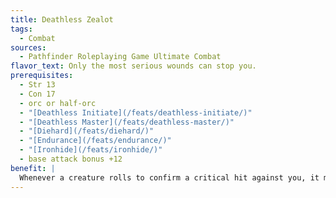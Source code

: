 ```yaml
---
title: Deathless Zealot
tags:
  - Combat
sources:
  - Pathfinder Roleplaying Game Ultimate Combat
flavor_text: Only the most serious wounds can stop you.
prerequisites:
  - Str 13
  - Con 17
  - orc or half-orc
  - "[Deathless Initiate](/feats/deathless-initiate/)"
  - "[Deathless Master](/feats/deathless-master/)"
  - "[Diehard](/feats/diehard/)"
  - "[Endurance](/feats/endurance/)"
  - "[Ironhide](/feats/ironhide/)"
  - base attack bonus +12
benefit: |
  Whenever a creature rolls to confirm a critical hit against you, it must roll twice and take the lowest result.
---
```


